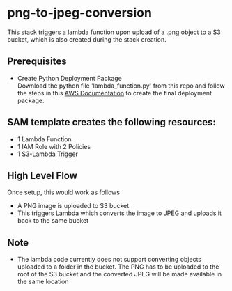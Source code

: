 # png-to-jpeg-conversion

This stack triggers a lambda function upon upload of a .png object to a S3 bucket, which is also created during the stack creation.

## Prerequisites

- Create Python Deployment Package  
Download the python file 'lambda_function.py' from this repo and follow the steps in this [AWS Documentation](http://docs.aws.amazon.com/lambda/latest/dg/with-s3-example-deployment-pkg.html#Python) to create the final deployment package.

 
## SAM template creates the following resources:

- 1 Lambda Function
- 1 IAM Role with 2 Policies
- 1 S3-Lambda Trigger

## High Level Flow

Once setup, this would work as follows

- A PNG image is uploaded to S3 bucket
- This triggers Lambda which converts the image to JPEG and uploads it back to the same bucket
 

## Note

- The lambda code currently does not support converting objects uploaded to a folder in the bucket. The PNG has to be uploaded to the root of the S3 bucket and the converted JPEG will be made available in the same location


